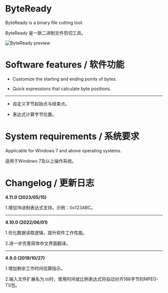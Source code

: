 # ByteReady

ByteReady is a binary file cutting tool.

ByteReady 是一款二进制文件剪切工具。


![ByteReady preview](https://thumbs2.imgbox.com/04/1d/O3umEA7C_t.png)


# Software features / 软件功能

- Customize the starting and ending points of bytes.

- Quick expressions that calculate byte positions.

---

- 自定义字节起始点与结束点。

- 表达式计算字节位置。


# System requirements / 系统要求 

Applicable for Windows 7 and above operating systems.

适用于Windows 7及以上操作系统。


# Changelog / 更新日志

**4.11.0 (2023/05/15)**

1.增加16进制表达式支持。示例：0x123ABC。

---

**4.10.0 (2022/06/01)**

1.优化数据读取逻辑，提升软件工作性能。

2.进一步完善简体中文界面翻译。

---

**4.9.0 (2019/10/27)**

1.增加剩余工作时间估算指示。

2.输入文件扩展名为.ts时，使用时间或比例表达式将自动对齐188字节的MPEG-TS包。
